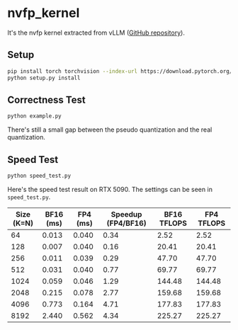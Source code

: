# nvfp_kernel
It's the nvfp kernel extracted from vLLM ([GitHub repository](https://github.com/vllm-project/vllm)).

## Setup
```bash
pip install torch torchvision --index-url https://download.pytorch.org/whl/cu128
python setup.py install
```

## Correctness Test
```bash
python example.py
```
There's still a small gap between the pseudo quantization and the real quantization.

## Speed Test
```bash
python speed_test.py
```
Here's the speed test result on RTX 5090. The settings can be seen in `speed_test.py`.

| Size (K=N) | BF16 (ms) | FP4 (ms) | Speedup (FP4/BF16) | BF16 TFLOPS | FP4 TFLOPS |
|------------|-----------|----------|---------------------|--------------|------------|
| 64         | 0.013     | 0.040    | 0.34                | 2.52         | 2.52       |
| 128        | 0.007     | 0.040    | 0.16                | 20.41        | 20.41      |
| 256        | 0.011     | 0.039    | 0.29                | 47.70        | 47.70      |
| 512        | 0.031     | 0.040    | 0.77                | 69.77        | 69.77      |
| 1024       | 0.059     | 0.046    | 1.29                | 144.48       | 144.48     |
| 2048       | 0.215     | 0.078    | 2.77                | 159.68       | 159.68     |
| 4096       | 0.773     | 0.164    | 4.71                | 177.83       | 177.83     |
| 8192       | 2.440     | 0.562    | 4.34                | 225.27       | 225.27     |